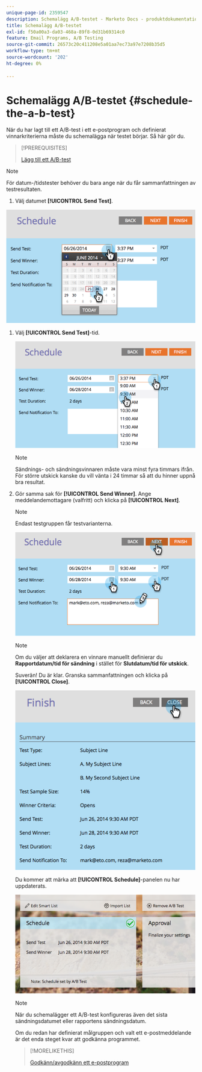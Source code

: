 ```yaml
---
unique-page-id: 2359547
description: Schemalägg A/B-testet - Marketo Docs - produktdokumentation
title: Schemalägg A/B-testet
exl-id: f50a00a3-da03-468a-89f8-0d31b69314c0
feature: Email Programs, A/B Testing
source-git-commit: 26573c20c411208e5a01aa7ec73a97e7208b35d5
workflow-type: tm+mt
source-wordcount: '202'
ht-degree: 0%

---
```


# Schemalägg A/B-testet {#schedule-the-a-b-test}

När du har lagt till ett A/B-test i ett e-postprogram och definierat vinnarkriterierna måste du schemalägga när testet börjar. Så här gör du.

>[!PREREQUISITES]
>
>[Lägg till ett A/B-test](/help/marketo/product-docs/email-marketing/email-programs/email-program-actions/email-test-a-b-test/add-an-a-b-test.md)

>[!NOTE]
>
>För datum-/tidstester behöver du bara ange när du får sammanfattningen av testresultaten.

1. Välj datumet **[!UICONTROL Send Test]**.

![](assets/image2014-9-12-15-3a59-3a54.png)

1. Välj **[!UICONTROL Send Test]**-tid.

   ![](assets/image2014-9-12-16-3a0-3a2.png)

   >[!NOTE]
   >
   >Sändnings- och sändningsvinnaren måste vara minst fyra timmars ifrån. För större utskick kanske du vill vänta i 24 timmar så att du hinner uppnå bra resultat.

1. Gör samma sak för **[!UICONTROL Send Winner]**. Ange meddelandemottagare (valfritt) och klicka på **[!UICONTROL Next]**.

   >[!NOTE]
   >
   >Endast testgruppen får testvarianterna.

   ![](assets/image2014-9-12-16-3a0-3a12.png)

   >[!NOTE]
   >
   >Om du väljer att deklarera en vinnare manuellt definierar du **Rapportdatum/tid för sändning** i stället för **Slutdatum/tid för utskick**.

   Suverän! Du är klar. Granska sammanfattningen och klicka på **[!UICONTROL Close]**.

   ![](assets/image2014-9-12-16-3a1-3a23.png)

   Du kommer att märka att **[!UICONTROL Schedule]**-panelen nu har uppdaterats.

   ![](assets/image2014-9-12-16-3a1-3a33.png)

   >[!NOTE]
   >
   >När du schemalägger ett A/B-test konfigureras även det sista sändningsdatumet eller rapportens sändningsdatum.

   Om du redan har definierat målgruppen och valt ett e-postmeddelande är det enda steget kvar att godkänna programmet.

   >[!MORELIKETHIS]
   >
   >[Godkänn/avgodkänn ett e-postprogram](/help/marketo/product-docs/email-marketing/email-programs/email-program-actions/approve-unapprove-an-email-program.md)
